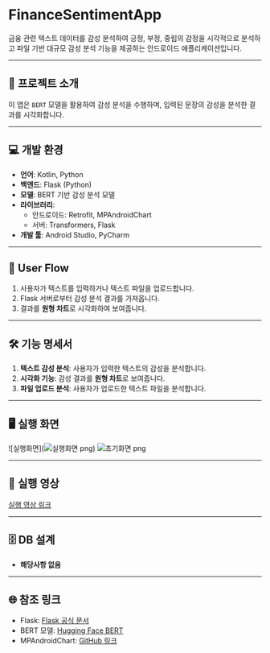 # FinanceSentimentApp 
금융 관련 텍스트 데이터를 감성 분석하여 긍정, 부정, 중립의 감정을 시각적으로 분석하고 파일 기반 대규모 감성 분석 기능을 제공하는 안드로이드 애플리케이션입니다.  

---

## 📌 **프로젝트 소개**  
이 앱은 `BERT` 모델을 활용하여 감성 분석을 수행하며, 입력된 문장의 감성을 분석한 결과를 시각화합니다.  

---

## 💻 **개발 환경**  
- **언어**: Kotlin, Python  
- **백엔드**: Flask (Python)
- **모델**: BERT 기반 감성 분석 모델  
- **라이브러리**:  
   - 안드로이드: Retrofit, MPAndroidChart  
   - 서버: Transformers, Flask  
- **개발 툴**: Android Studio, PyCharm  

---

## 🔄 **User Flow**  
1. 사용자가 텍스트를 입력하거나 텍스트 파일을 업로드합니다.  
2. Flask 서버로부터 감성 분석 결과를 가져옵니다.  
3. 결과를 **원형 차트**로 시각화하여 보여줍니다.  

---

## 🛠 **기능 명세서**  
1. **텍스트 감성 분석**: 사용자가 입력한 텍스트의 감성을 분석합니다.  
2. **시각화 기능**: 감성 결과를 **원형 차트**로 보여줍니다.  
3. **파일 업로드 분석**: 사용자가 업로드한 텍스트 파일을 분석합니다.  

---

## 🖥 **실행 화면**  
![실행화면](![실행화면 png](https://github.com/user-attachments/assets/6d7da062-ff69-4707-80db-5f2a7e8f1619))
![초기화면 png](https://github.com/user-attachments/assets/3c55a2e8-45ec-49e8-9298-2f996c6a98d6)


---

## 🎥 **실행 영상**  
[실행 영상 링크](https://youtube.com/shorts/mX8N7ZKuVsM?feature=share)  

---

## 🗄 **DB 설계**  
- **해당사항 없음**  

---

## 🌐 **참조 링크**  
- Flask: [Flask 공식 문서](https://flask.palletsprojects.com)  
- BERT 모델: [Hugging Face BERT](https://huggingface.co/transformers)  
- MPAndroidChart: [GitHub 링크](https://github.com/PhilJay/MPAndroidChart)  
